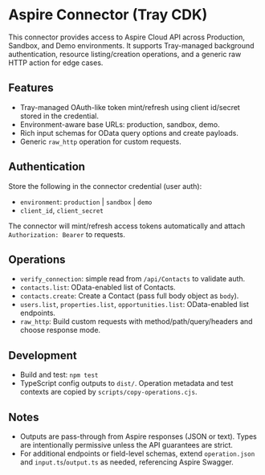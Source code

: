 # Aspire Connector (Tray CDK)

This connector provides access to Aspire Cloud API across Production, Sandbox, and Demo environments. It supports Tray-managed background authentication, resource listing/creation operations, and a generic raw HTTP action for edge cases.

## Features
- Tray-managed OAuth-like token mint/refresh using client id/secret stored in the credential.
- Environment-aware base URLs: production, sandbox, demo.
- Rich input schemas for OData query options and create payloads.
- Generic `raw_http` operation for custom requests.

## Authentication
Store the following in the connector credential (user auth):
- `environment`: `production` | `sandbox` | `demo`
- `client_id`, `client_secret`

The connector will mint/refresh access tokens automatically and attach `Authorization: Bearer` to requests.

## Operations
- `verify_connection`: simple read from `/api/Contacts` to validate auth.
- `contacts.list`: OData-enabled list of Contacts.
- `contacts.create`: Create a Contact (pass full body object as `body`).
- `users.list`, `properties.list`, `opportunities.list`: OData-enabled list endpoints.
- `raw_http`: Build custom requests with method/path/query/headers and choose response mode.

## Development
- Build and test: `npm test`
- TypeScript config outputs to `dist/`. Operation metadata and test contexts are copied by `scripts/copy-operations.cjs`.

## Notes
- Outputs are pass-through from Aspire responses (JSON or text). Types are intentionally permissive unless the API guarantees are strict.
- For additional endpoints or field-level schemas, extend `operation.json` and `input.ts`/`output.ts` as needed, referencing Aspire Swagger.
